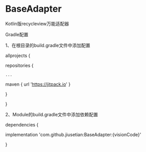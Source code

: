 # BaseAdapter
Kotlin版recycleview万能适配器

Gradle配置

1、在根目录的build.gradle文件中添加配置

allprojects {

repositories {

    ...
maven { url 'https://jitpack.io' }

}

}

2、Module的build.gradle文件中添加依赖配置

dependencies {

implementation 'com.github.jiusetian:BaseAdapter:{visionCode}'

}

